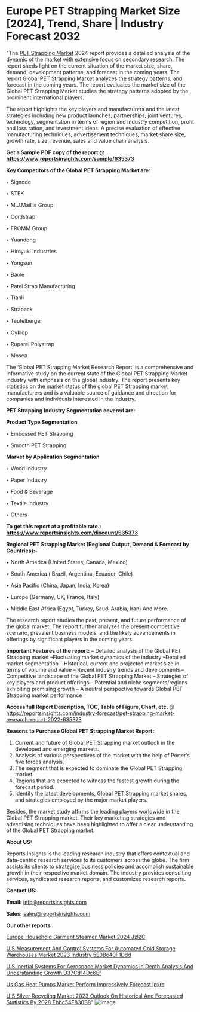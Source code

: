 # Europe PET Strapping Market Size [2024], Trend, Share | Industry Forecast 2032

"The <a href=https://www.reportsinsights.com/sample/635373>PET Strapping Market</a> 2024 report provides a detailed analysis of the dynamic of the market with extensive focus on secondary research. The report sheds light on the current situation of the market size, share, demand, development patterns, and forecast in the coming years. The report Global PET Strapping Market analyzes the strategy patterns, and forecast in the coming years. The report evaluates the market size of the Global PET Strapping Market studies the strategy patterns adopted by the prominent international players.

The report highlights the key players and manufacturers and the latest strategies including new product launches, partnerships, joint ventures, technology, segmentation in terms of region and industry competition, profit and loss ration, and investment ideas. A precise evaluation of effective manufacturing techniques, advertisement techniques, market share size, growth rate, size, revenue, sales and value chain analysis.

<strong>Get a Sample PDF copy of the report @ <a href=https://www.reportsinsights.com/sample/635373 style=color:#0000ff;>https://www.reportsinsights.com/sample/635373</a></strong>

<strong>Key Competitors of the Global PET Strapping Market are:</strong>

‣ Signode

‣ STEK

‣ M.J.Maillis Group

‣ Cordstrap

‣ FROMM Group

‣ Yuandong

‣ Hiroyuki Industries

‣ Yongsun

‣ Baole

‣ Patel Strap Manufacturing

‣ Tianli

‣ Strapack

‣ Teufelberger

‣ Cyklop

‣ Ruparel Polystrap

‣ Mosca

The ‘Global PET Strapping Market Research Report’ is a comprehensive and informative study on the current state of the Global PET Strapping Market industry with emphasis on the global industry. The report presents key statistics on the market status of the global PET Strapping market manufacturers and is a valuable source of guidance and direction for companies and individuals interested in the industry.

<strong>PET Strapping Industry Segmentation covered are:</strong>

<strong>Product Type Segmentation</strong>

‣    Embossed PET Strapping

‣ Smooth PET Strapping

<strong>Market by Application Segmentation</strong>

‣   Wood Industry

‣ Paper Industry

‣ Food & Beverage

‣ Textile Industry

‣ Others

<strong>To get this report at a profitable rate.: <a href=https://www.reportsinsights.com/discount/635373 style=color:#0000ff;>https://www.reportsinsights.com/discount/635373</a></strong>

<strong>Regional PET Strapping Market (Regional Output, Demand &amp; Forecast by Countries):-</strong>

• North America (United States, Canada, Mexico)

• South America ( Brazil, Argentina, Ecuador, Chile)

• Asia Pacific (China, Japan, India, Korea)

• Europe (Germany, UK, France, Italy)

• Middle East Africa (Egypt, Turkey, Saudi Arabia, Iran) And More.

The research report studies the past, present, and future performance of the global market. The report further analyzes the present competitive scenario, prevalent business models, and the likely advancements in offerings by significant players in the coming years.

<strong>Important Features of the report:</strong>
– Detailed analysis of the Global PET Strapping market
–Fluctuating market dynamics of the industry
–Detailed market segmentation
– Historical, current and projected market size in terms of volume and value
– Recent industry trends and developments
– Competitive landscape of the Global PET Strapping Market
– Strategies of key players and product offerings
– Potential and niche segments/regions exhibiting promising growth
– A neutral perspective towards Global PET Strapping market performance

<strong>Access full Report Description, TOC, Table of Figure, Chart, etc. </strong>@   <a href=https://reportsinsights.com/industry-forecast/pet-strapping-market-research-report-2022-635373 style=color:#0000ff;>https://reportsinsights.com/industry-forecast/pet-strapping-market-research-report-2022-635373</a>

<strong>Reasons to Purchase Global PET Strapping Market Report:</strong>
1. Current and future of Global PET Strapping market outlook in the developed and emerging markets.
2. Analysis of various perspectives of the market with the help of Porter’s five forces analysis.
3. The segment that is expected to dominate the Global PET Strapping market.
4. Regions that are expected to witness the fastest growth during the forecast period.
5. Identify the latest developments, Global PET Strapping market shares, and strategies employed by the major market players.

Besides, the market study affirms the leading players worldwide in the Global PET Strapping market. Their key marketing strategies and advertising techniques have been highlighted to offer a clear understanding of the Global PET Strapping market.

<strong><strong>About US</strong>:</strong>

Reports Insights is the leading research industry that offers contextual and data-centric research services to its customers across the globe. The firm assists its clients to strategize business policies and accomplish sustainable growth in their respective market domain. The industry provides consulting services, syndicated research reports, and customized research reports.

<strong>Contact US:</strong>

<p class=><b>Email:</b> <a href=mailto:info@reportsinsights.com>info@reportsinsights.com</a></p>
<p class=><b>Sales:</b> <a href=mailto:sales@reportsinsights.com>sales@reportsinsights.com</a></p>

<strong>Our other reports</strong>

<a href=https://www.linkedin.com/pulse/europe-household-garment-steamer-market-2024-jzl2c/>Europe Household Garment Steamer Market 2024 Jzl2C</a>

<a href=https://medium.com/@aryawankhede943/u-s-measurement-and-control-systems-for-automated-cold-storage-warehouses-market-2023-industry-5e0bc40f1ddd>U S Measurement And Control Systems For Automated Cold Storage Warehouses Market 2023 Industry 5E0Bc40F1Ddd</a>

<a href=https://medium.com/@khalunansh/u-s-inertial-systems-for-aerospace-market-dynamics-in-depth-analysis-and-understanding-growth-d37cd14dc6ef>U S Inertial Systems For Aerospace Market Dynamics In Depth Analysis And Understanding Growth D37Cd14Dc6Ef</a>

<a href=https://www.linkedin.com/pulse/us-gas-heat-pumps-market-perform-impressively-forecast-ipxrc/>Us Gas Heat Pumps Market Perform Impressively Forecast Ipxrc</a>

<a href=https://medium.com/@aryawankhede943/u-s-silver-recycling-market-2023-outlook-on-historical-and-forecasted-statistics-by-2028-ebbc54f830b8>U S Silver Recycling Market 2023 Outlook On Historical And Forecasted Statistics By 2028 Ebbc54F830B8</a>"
![image](https://github.com/aakesh123242/RIMarket/assets/158431203/43b94db7-5833-49b1-ae20-519d50bf3c29)
